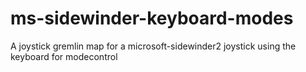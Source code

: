 # ms-sidewinder-keyboard-modes
A joystick gremlin map for a microsoft-sidewinder2 joystick using the keyboard for modecontrol
